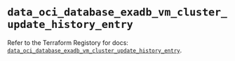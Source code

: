 # `data_oci_database_exadb_vm_cluster_update_history_entry`

Refer to the Terraform Registory for docs: [`data_oci_database_exadb_vm_cluster_update_history_entry`](https://registry.terraform.io/providers/oracle/oci/6.18.0/docs/data-sources/database_exadb_vm_cluster_update_history_entry).
